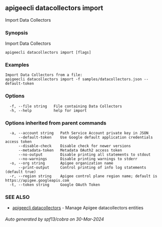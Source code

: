 ## apigeecli datacollectors import

Import Data Collectors

### Synopsis

Import Data Collectors

```
apigeecli datacollectors import [flags]
```

### Examples

```
Import Data Collectors from a file:
apigeecli datacollectors import -f samples/datacollectors.json --default-token
```

### Options

```
  -f, --file string   File containing Data Collectors
  -h, --help          help for import
```

### Options inherited from parent commands

```
  -a, --account string   Path Service Account private key in JSON
      --default-token    Use Google default application credentials access token
      --disable-check    Disable check for newer versions
      --metadata-token   Metadata OAuth2 access token
      --no-output        Disable printing all statements to stdout
      --no-warnings      Disable printing warnings to stderr
  -o, --org string       Apigee organization name
      --print-output     Control printing of info log statements (default true)
  -r, --region string    Apigee control plane region name; default is https://apigee.googleapis.com
  -t, --token string     Google OAuth Token
```

### SEE ALSO

* [apigeecli datacollectors](apigeecli_datacollectors.md)	 - Manage Apigee datacollectors entities

###### Auto generated by spf13/cobra on 30-Mar-2024
